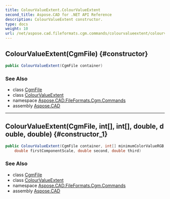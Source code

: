 ```yaml
---
title: ColourValueExtent.ColourValueExtent
second_title: Aspose.CAD for .NET API Reference
description: ColourValueExtent constructor. 
type: docs
weight: 10
url: /net/aspose.cad.fileformats.cgm.commands/colourvalueextent/colourvalueextent/
---
```

## ColourValueExtent(CgmFile) {#constructor}

```csharp
public ColourValueExtent(CgmFile container)
```

### See Also

* class [CgmFile](../../../aspose.cad.fileformats.cgm/cgmfile/)
* class [ColourValueExtent](../)
* namespace [Aspose.CAD.FileFormats.Cgm.Commands](../../colourvalueextent/)
* assembly [Aspose.CAD](../../../)

---

## ColourValueExtent(CgmFile, int[], int[], double, double, double) {#constructor_1}

```csharp
public ColourValueExtent(CgmFile container, int[] minimumColorValueRGB, int[] maximumColorValueRGB, 
    double firstComponentScale, double second, double third)
```

### See Also

* class [CgmFile](../../../aspose.cad.fileformats.cgm/cgmfile/)
* class [ColourValueExtent](../)
* namespace [Aspose.CAD.FileFormats.Cgm.Commands](../../colourvalueextent/)
* assembly [Aspose.CAD](../../../)


